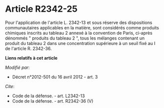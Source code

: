 # Article R2342-25

Pour l'application de l'article L. 2342-13 et sous réserve des dispositions communautaires applicables en la matière, sont
considérés comme produits chimiques inscrits au tableau 2 annexé à la convention de Paris, ci-après dénommés " produits du
tableau 2 ", tous les mélanges contenant un produit du tableau 2 dans une concentration supérieure à un seuil fixé au I de
l'article R. 2342-36.

**Liens relatifs à cet article**

_Modifié par_:

  - Décret n°2012-501 du 16 avril 2012 - art. 3

_Cite_:

  - Code de la défense. - art. L2342-13
  - Code de la défense. - art. R2342-36 (V)
